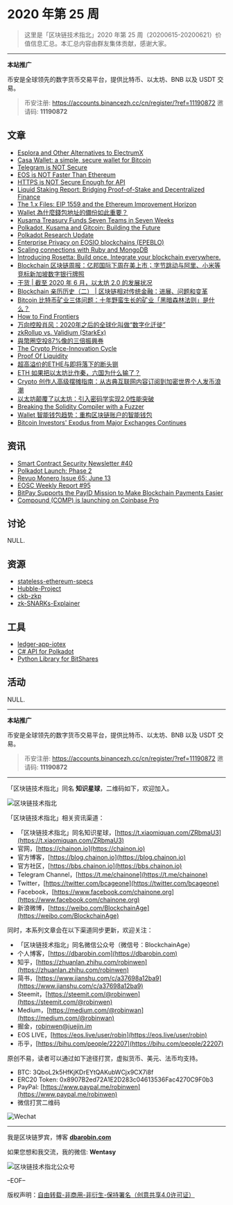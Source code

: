 # 2020 年第 25 周

> 这里是「区块链技术指北」2020 年第 25 周（20200615-20200621）价值信息汇总。本汇总内容由群友集体贡献，感谢大家。

***

**本站推广**

币安是全球领先的数字货币交易平台，提供比特币、以太坊、BNB 以及 USDT 交易。

> 币安注册: https://accounts.binancezh.cc/cn/register/?ref=11190872
> 邀请码: **11190872**

## 文章

* [Esplora and Other Alternatives to ElectrumX](https://bbs.chainon.io/d/5851)
* [Casa Wallet: a simple, secure wallet for Bitcoin](https://bbs.chainon.io/d/5852)
* [Telegram is NOT Secure](https://bbs.chainon.io/d/5853)
* [EOS is NOT Faster Than Ethereum](https://bbs.chainon.io/d/5854)
* [HTTPS is NOT Secure Enough for API](https://bbs.chainon.io/d/5855)
* [Liquid Staking Report: Bridging Proof-of-Stake and Decentralized Finance](https://bbs.chainon.io/d/5856)
* [The 1.x Files: EIP 1559 and the Ethereum Improvement Horizon](https://bbs.chainon.io/d/5858)
* [Wallet 為什麼錢包地址的備份如此重要？](https://bbs.chainon.io/d/5859)
* [Kusama Treasury Funds Seven Teams in Seven Weeks](https://bbs.chainon.io/d/5860)
* [Polkadot, Kusama and Gitcoin: Building the Future](https://bbs.chainon.io/d/5861)
* [Polkadot Research Update](https://bbs.chainon.io/d/5862)
* [Enterprise Privacy on EOSIO blockchains (EPEBLO)](https://bbs.chainon.io/d/5865)
* [Scaling connections with Ruby and MongoDB](https://bbs.chainon.io/d/5868)
* [Introducing Rosetta: Build once. Integrate your blockchain everywhere.](https://bbs.chainon.io/d/5870)
* [Blockchain 区块链周报：亿邦国际下周在美上市；字节跳动与阿里、小米等竞标新加坡数字银行牌照](https://bbs.chainon.io/d/5871)
* [干货 | 截至 2020 年 6 月，以太坊 2.0 的发展状况](https://bbs.chainon.io/d/5878)
* [Blockchain 亲历历史（二） | 区块链相对传统金融：进展、问题和变革](https://bbs.chainon.io/d/5879)
* [Bitcoin 比特币矿业三体问题：十年野蛮生长的矿业「黑暗森林法则」是什么？](https://bbs.chainon.io/d/5880)
* [How to Find Frontiers](https://bbs.chainon.io/d/5882)
* [万向控股肖风：2020年之后的全球化叫做“数字化迁徙”](https://bbs.chainon.io/d/5883)
* [zkRollup vs. Validium (StarkEx)](https://bbs.chainon.io/d/5884)
* [與幣圈空投87%像的三倍振興券](https://bbs.chainon.io/d/5885)
* [The Crypto Price-Innovation Cycle](https://bbs.chainon.io/d/5886)
* [Proof Of Liquidity](https://bbs.chainon.io/d/5887)
* [超高溢价的ETHE与即将落下的断头铡](https://bbs.chainon.io/d/5888)
* [ETH 如果把以太坊比作秦，六国为什么输了？](https://bbs.chainon.io/d/5889)
* [Crypto 创作人高级摆摊指南：从古典互联网内容订阅到加密世界个人发币浪潮](https://bbs.chainon.io/d/5890)
* [以太坊颠覆了以太坊：引入密码学实现2.0性能突破](https://bbs.chainon.io/d/5891)
* [Breaking the Solidity Compiler with a Fuzzer](https://bbs.chainon.io/d/5892)
* [Wallet 智能钱包趋势：重构区块链账户的智能钱包](https://bbs.chainon.io/d/5893)
* [Bitcoin Investors' Exodus from Major Exchanges Continues](https://bbs.chainon.io/d/5894)

## 资讯

* [Smart Contract Security Newsletter #40](https://bbs.chainon.io/d/5857)
* [Polkadot Launch: Phase 2](https://bbs.chainon.io/d/5863)
* [Revuo Monero Issue 65: June 13](https://bbs.chainon.io/d/5864)
* [EOSC Weekly Report #95](https://bbs.chainon.io/d/5866)
* [BitPay Supports the PayID Mission to Make Blockchain Payments Easier](https://bbs.chainon.io/d/5867)
* [Compound (COMP) is launching on Coinbase Pro](https://bbs.chainon.io/d/5869)

## 讨论

NULL.

## 资源

* [stateless-ethereum-specs](https://bbs.chainon.io/d/5874)
* [Hubble-Project](https://bbs.chainon.io/d/5875)
* [ckb-zkp](https://bbs.chainon.io/d/5877)
* [zk-SNARKs-Explainer](https://bbs.chainon.io/d/5881)

## 工具

* [ledger-app-iotex](https://bbs.chainon.io/d/5872)
* [C# API for Polkadot](https://bbs.chainon.io/d/5873)
* [Python Library for BitShares](https://bbs.chainon.io/d/5876)

## 活动

NULL.

***

**本站推广**

币安是全球领先的数字货币交易平台，提供比特币、以太坊、BNB 以及 USDT 交易。

> 币安注册: https://accounts.binancezh.cc/cn/register/?ref=11190872
> 邀请码: **11190872**

***

「区块链技术指北」同名 **知识星球**，二维码如下，欢迎加入。

![区块链技术指北](https://cdn.dbarobin.com/3YzonTR.png)

「区块链技术指北」相关资讯渠道：

* 「区块链技术指北」同名知识星球，[https://t.xiaomiquan.com/ZRbmaU3](https://t.xiaomiquan.com/ZRbmaU3)
* 官网，[https://chainon.io](https://chainon.io)
* 官方博客，[https://blog.chainon.io](https://blog.chainon.io)
* 官方社区，[https://bbs.chainon.io](https://bbs.chainon.io)
* Telegram Channel，[https://t.me/chainone](https://t.me/chainone)
* Twitter，[https://twitter.com/bcageone](https://twitter.com/bcageone)
* Facebook，[https://www.facebook.com/chainone.org](https://www.facebook.com/chainone.org)
* 新浪微博，[https://weibo.com/BlockchainAge](https://weibo.com/BlockchainAge)

同时，本系列文章会在以下渠道同步更新，欢迎关注：

* 「区块链技术指北」同名微信公众号（微信号：BlockchainAge）
* 个人博客，[https://dbarobin.com](https://dbarobin.com)
* 知乎，[https://zhuanlan.zhihu.com/robinwen](https://zhuanlan.zhihu.com/robinwen)
* 简书，[https://www.jianshu.com/c/a37698a12ba9](https://www.jianshu.com/c/a37698a12ba9)
* Steemit，[https://steemit.com/@robinwen](https://steemit.com/@robinwen)
* Medium，[https://medium.com/@robinwan](https://medium.com/@robinwan)
* 掘金，[robinwen@juejin.im](https://juejin.im/user/5673ccae60b2260ee435f89a/posts)
* EOS LIVE，[https://eos.live/user/robin](https://eos.live/user/robin)
* 币乎，[https://bihu.com/people/22207](https://bihu.com/people/22207)

原创不易，读者可以通过如下途径打赏，虚拟货币、美元、法币均支持。

* BTC: 3QboL2k5HfKjKDrEYtQAKubWCjx9CX7i8f
* ERC20 Token: 0x8907B2ed72A1E2D283c04613536Fac4270C9F0b3
* PayPal: [https://www.paypal.me/robinwen](https://www.paypal.me/robinwen)
* 微信打赏二维码

![Wechat](https://cdn.dbarobin.com/SzoNl5b.jpg)

***

我是区块链罗宾，博客 **[dbarobin.com](https://dbarobin.com/)**

如果您想和我交流，我的微信: **Wentasy**

![区块链技术指北公众号](https://cdn.dbarobin.com/w0wignb.png)

–EOF–

版权声明：[自由转载-非商用-非衍生-保持署名（创意共享4.0许可证）](http://creativecommons.org/licenses/by-nc-nd/4.0/deed.zh)